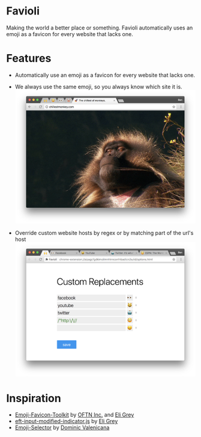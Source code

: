 Favioli
=======
Making the world a better place or something. Favioli automatically uses an emoji as a favicon for every website that lacks one.

Features
========
- Automatically use an emoji as a favicon for every website that lacks one.
- We always use the same emoji, so you always know which site it is.
![Using Favioli](./screenshots/default.png)

- Override custom website hosts by regex or by matching part of the url's host
![Using Overrides](./screenshots/overrides.png)

Inspiration
==========
- [Emoji-Favicon-Toolkit](https://github.com/eligrey/emoji-favicon-toolkit) by [OFTN Inc.](https://oftn.org) and [Eli Grey](https://eligrey.com)
- [eft-input-modified-indicator.js](https://gist.github.com/eligrey/4df9453c3bc20acd38728ccba7bb7160) by [Eli Grey](https://eligrey.com)
- [Emoji-Selector](https://github.com/Kiricon/emoji-selector) by [Dominic Valenicana](https://dominic.codes/)
